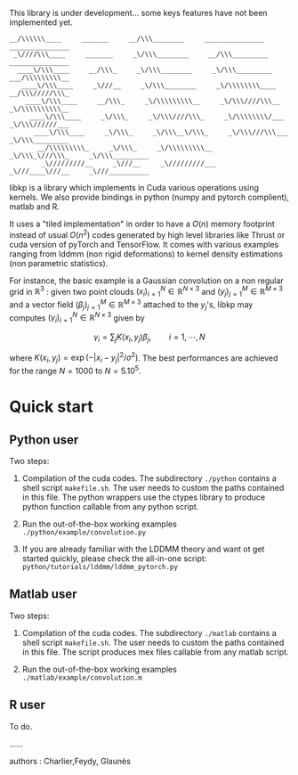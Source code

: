 This library is under development... some keys features have not been implemented yet. 

```
__/\\\\\\____     _______     __/\\\________     _______________     _______________        
 _\////\\\____     _______     _\/\\\________     __/\\\_________     _______________       
  ____\/\\\____     __/\\\_     _\/\\\________     _\/\\\_________     ___/\\\\\\\\\__      
   ____\/\\\____     _\///__     _\/\\\________     _\/\\\\\\\\____     __/\\\/////\\\_     
    ____\/\\\____     __/\\\_     _\/\\\\\\\\\__     _\/\\\////\\\__     _\/\\\\\\\\\\__    
     ____\/\\\____     _\/\\\_     _\/\\\////\\\_     _\/\\\\\\\\/___     _\/\\\//////___   
      ____\/\\\____     _\/\\\_     _\/\\\__\/\\\_     _\/\\\///\\\___     _\/\\\_________  
       __/\\\\\\\\\_     _\/\\\_     _\/\\\\\\\\\__     _\/\\\_\///\\\_     _\/\\\_________ 
        _\/////////__     _\///__     _\/////////___     _\///____\///__     _\///__________
```


libkp is a library which implements in Cuda various operations using kernels. We also provide bindings in python (numpy and pytorch complient),  matlab and R.

It uses a "tiled implementation" in order to have a $`O(n)`$ memory footprint instead of usual $`O(n^2)`$ codes generated by high level libraries like Thrust or cuda version of pyTorch and TensorFlow. It comes with various examples ranging from lddmm (non rigid deformations) to kernel density estimations (non parametric statistics).  

For instance, the basic example is a Gaussian convolution on a non regular grid in $`\mathbb R^3`$ : given two point clouds $`(x_i)_{i=1}^N \in  \mathbb R^{N \times 3}`$ and $`(y_j)_{j=1}^M \in  \mathbb R^{M \times 3}`$  and a vector field $`(\beta_j)_{j=1}^M \in  \mathbb R^{M \times 3}`$ attached to the $`y_j`$'s, libkp may computes $`(\gamma_i)_{i=1}^N \in  \mathbb R^{N \times 3}`$ given by
```math
 \gamma_i =  \sum_j K(x_i,y_j) \beta_j,  \qquad i=1,\cdots,N
```
 where $`K(x_i,y_j) = \exp(-|x_i - y_j|^2 / \sigma^2)`$. The best performances are achieved for the range $`N=1000`$ to $`N=5.10^5`$.
 
# Quick start

## Python user

Two steps:

1) Compilation of the cuda codes. The subdirectory `./python` contains a shell script `makefile.sh`. The user needs to custom the paths contained in this file. The python wrappers use the ctypes library to produce python function callable from any python script. 

2) Run the out-of-the-box working examples `./python/example/convolution.py`

3) If you are already familiar with the LDDMM theory and want ot get started quickly, please check the all-in-one script: `python/tutorials/lddmm/lddmm_pytorch.py`

## Matlab user

Two steps:

1) Compilation of the cuda codes. The subdirectory `./matlab` contains a shell script `makefile.sh`. The user needs to custom the paths contained in this file. The script produces mex files callable from any matlab script.

2) Run the out-of-the-box working examples `./matlab/example/convolution.m`

## R user

To do.


......
   
authors : Charlier,Feydy, Glaunès
